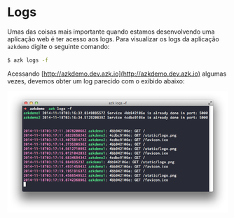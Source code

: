 # Logs

Umas das coisas mais importante quando estamos desenvolvendo uma aplicação web é ter acesso aos logs. Para visualizar os logs da aplicação `azkdemo` digite o seguinte comando:

```sh
$ azk logs -f
```

Acessando [http://azkdemo.dev.azk.io](http://azkdemo.dev.azk.io) algumas vezes, devemos obter um log parecido com o exibido abaixo:

![Figure 1-1](../resources/images/logs.png)

